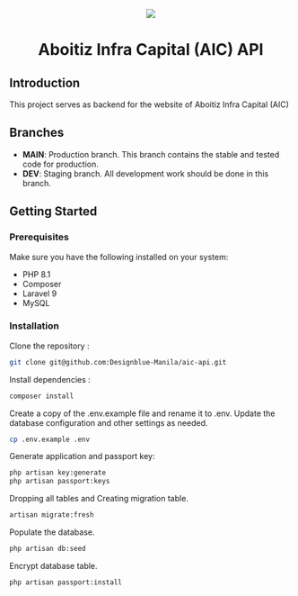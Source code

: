 <p align="center">
      <img src="https://github.com/Designblue-Manila/CLI-api/assets/141099415/528547d4-5d54-47ea-8da9-0ef193007fff" />
</p>
<h1 align="center"> Aboitiz Infra Capital (AIC) API</h1>

## Introduction
This project serves as backend for the website of Aboitiz Infra Capital (AIC)

## Branches
- **MAIN**: Production branch. This branch contains the stable and tested code for production.
- **DEV**: Staging branch. All development work should be done in this branch.


## Getting Started
### Prerequisites
Make sure you have the following installed on your system:

- PHP 8.1
- Composer
- Laravel 9
- MySQL



### Installation

Clone the repository :
```bash
git clone git@github.com:Designblue-Manila/aic-api.git
```
    
Install dependencies :
```bash
composer install
```

Create a copy of the .env.example file and rename it to .env. Update the database configuration and other settings as needed.

```bash
cp .env.example .env
```

Generate application and passport key:
```bash
php artisan key:generate
php artisan passport:keys
```

Dropping all tables and Creating migration table.
```bash
artisan migrate:fresh
```

Populate the database.
```bash
php artisan db:seed
```

Encrypt database table.
```bash
php artisan passport:install
```


